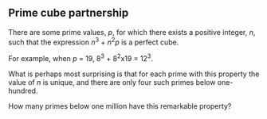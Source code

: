 ## Prime cube partnership

There are some prime values, <i>p</i>, for which there exists a positive integer, <i>n</i>, such that the expression <i>n</i><sup>3</sup> + <i>n</i><sup>2</sup><i>p</i> is a perfect cube.

For example, when <i>p</i> = 19, 8<sup>3</sup> + 8<sup>2</sup>x19 = 12<sup>3</sup>.

What is perhaps most surprising is that for each prime with this property the value of <i>n</i> is unique, and there are only four such primes below one-hundred.

How many primes below one million have this remarkable property?
